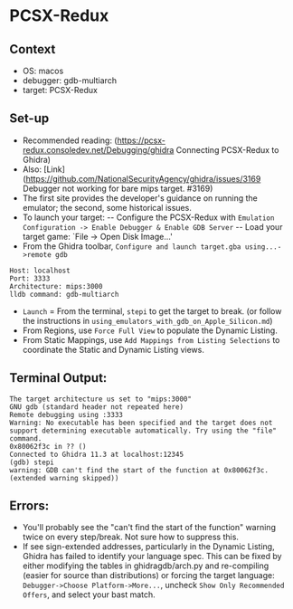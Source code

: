 # PCSX-Redux

## Context
- OS: macos 
- debugger: gdb-multiarch
- target: PCSX-Redux

## Set-up

- Recommended reading: (https://pcsx-redux.consoledev.net/Debugging/ghidra Connecting PCSX-Redux to Ghidra)
- Also: [Link] (https://github.com/NationalSecurityAgency/ghidra/issues/3169 Debugger not working for bare mips target. #3169)
- The first site provides the developer's guidance on running the emulator; the second, some historical issues.
- To launch your target: 
-- Configure the PCSX-Redux with `Emulation Configuration -> Enable Debugger & Enable GDB Server`
-- Load your target game: `File -> Open Disk Image...'
- From the Ghidra toolbar, `Configure and launch target.gba using...->remote gdb` 
```
Host: localhost
Port: 3333
Architecture: mips:3000
lldb command: gdb-multiarch 
```
- `Launch`
= From the terminal, `stepi` to get the target to break.
(or follow the instructions in `using_emulators_with_gdb_on_Apple_Silicon.md`)
- From Regions, use `Force Full View` to populate the Dynamic Listing.
- From Static Mappings, use `Add Mappings from Listing Selections` to coordinate the Static and Dynamic Listing views.

## Terminal Output:

```
The target architecture us set to "mips:3000"
GNU gdb (standard header not repeated here)
Remote debugging using :3333
Warning: No executable has been specified and the target does not support determining executable automatically. Try using the "file" command.
0x80062f3c in ?? ()
Connected to Ghidra 11.3 at localhost:12345
(gdb) stepi
warning: GDB can't find the start of the function at 0x80062f3c.
(extended warning skipped))

```

## Errors:
- You'll probably see the "can't find the start of the function" warning twice on every step/break.  Not sure how to suppress this.
- If see sign-extended addresses, particularly in the Dynamic Listing, Ghidra has failed to identify your language spec. This can be fixed by either modifying the tables in ghidragdb/arch.py and re-compiling (easier for source than distributions) or forcing the target language: `Debugger->Choose Platform->More...`, uncheck `Show Only Recommended Offers`, and select your bast match.
